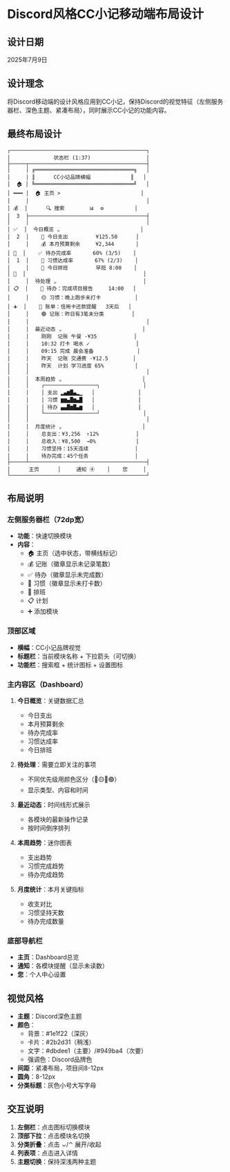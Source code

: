 # Discord风格CC小记移动端布局设计

## 设计日期
2025年7月9日

## 设计理念
将Discord移动端的设计风格应用到CC小记，保持Discord的视觉特征（左侧服务器栏、深色主题、紧凑布局），同时展示CC小记的功能内容。

## 最终布局设计

```
┌────────────────────────────────────────────┐
│              状态栏 (1:37)                  │
├─────┬──────────────────────────────────────┤
│     │ ╔════════════════════════════════╗   │
│     │ ║      CC小记品牌横幅             ║   │
│  🏠 │ ╚════════════════════════════════╝   │
│ ━━━ │  🏠 主页 >                          │
│     │                                      │
│ 💰  │      🔍 搜索        📊  ⚙️          │
│  3  ├──────────────────────────────────────┤
│     │                                      │
│ ✅  │  今日概览 ⌄                          │
│  2  │    💸 今日支出         ¥125.50      │
│     │    💰 本月预算剩余     ¥2,344       │
│ 💪  │    ✅ 待办完成率       60% (3/5)    │
│  1  │    🏃 习惯达成率       67% (2/3)    │
│     │    📅 今日排班         早班 8:00    │
│ 📅  │                                      │
│     │  待处理 ⌄                            │
│ 📋  │    🔴 待办：完成项目报告     14:00   │
│     │    🟡 习惯：晚上跑步未打卡           │
│ ➕  │    🔵 账单：信用卡还款提醒   3天后   │
│     │    🟢 记账：昨日有3笔未分类         │
│     │                                      │
│     │  最近动态 ⌄                          │
│     │    刚刚  记账 午餐 -¥35            │
│     │    10:32 打卡 喝水 ✓               │
│     │    09:15 完成 晨会准备              │
│     │    昨天  记账 交通费 -¥12.5        │
│     │    昨天  计划 学习进度 65%          │
│     │                                      │
│     │  本周趋势 ⌄                          │
│     │    ┌─────────────────┐              │
│     │    │ 支出 ▂▄▆█▄▂▁   │              │
│     │    │ 习惯 ▆▆▄█▆▄█   │              │
│     │    │ 待办 ▄▄█▆█▄▆   │              │
│     │    └─────────────────┘              │
│     │                                      │
│     │  月度统计 ⌄                          │
│     │    总支出：¥3,256  ↑12%            │
│     │    总收入：¥8,500  →0%             │
│     │    习惯坚持：15天连续               │
│     │    待办完成：45个任务               │
├─────┴──────────────────────────────────────┤
│      主页      │     通知 ④    │    您     │
└────────────────────────────────────────────┘
```

## 布局说明

### 左侧服务器栏（72dp宽）
- **功能**：快速切换模块
- **内容**：
  - 🏠 主页（选中状态，带横线标记）
  - 💰 记账（徽章显示未记录笔数）
  - ✅ 待办（徽章显示未完成数）
  - 💪 习惯（徽章显示未打卡数）
  - 📅 排班
  - 📋 计划
  - ➕ 添加模块

### 顶部区域
- **横幅**：CC小记品牌视觉
- **标题栏**：当前模块名称 + 下拉箭头（可切换）
- **功能栏**：搜索框 + 统计图标 + 设置图标

### 主内容区（Dashboard）
1. **今日概览**：关键数据汇总
   - 今日支出
   - 本月预算剩余
   - 待办完成率
   - 习惯达成率
   - 今日排班

2. **待处理**：需要立即关注的事项
   - 不同优先级用颜色区分（🔴🟡🔵🟢）
   - 显示类型、内容和时间

3. **最近动态**：时间线形式展示
   - 各模块的最新操作记录
   - 按时间倒序排列

4. **本周趋势**：迷你图表
   - 支出趋势
   - 习惯完成趋势
   - 待办完成趋势

5. **月度统计**：本月关键指标
   - 收支对比
   - 习惯坚持天数
   - 待办完成数量

### 底部导航栏
- **主页**：Dashboard总览
- **通知**：各模块提醒（显示未读数）
- **您**：个人中心设置

## 视觉风格
- **主题**：Discord深色主题
- **颜色**：
  - 背景：#1e1f22（深灰）
  - 卡片：#2b2d31（稍浅）
  - 文字：#dbdee1（主要）/#949ba4（次要）
  - 强调色：Discord品牌色
- **间距**：紧凑布局，项目间8-12px
- **圆角**：8-12px
- **分类标题**：灰色小号大写字母

## 交互说明
1. **左侧栏**：点击图标切换模块
2. **顶部下拉**：点击模块名切换
3. **分类折叠**：点击 ⌄/⌃ 展开/收起
4. **列表项**：点击进入详情
5. **主题切换**：保持深浅两种主题